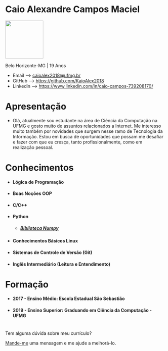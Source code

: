 # Caio Alexandre Campos Maciel

<img src="https://i.ibb.co/cTVrrLY/IMG-20180905-185013.jpg"
height="120" width="120">

 Belo Horizonte-MG | 19 Anos



- Email --> caioalex2018@ufmg.br
- GitHub --> https://github.com/KaioAlex2018
- Linkedin --> https://www.linkedin.com/in/caio-campos-739208170/

# Apresentação
* Olá, atualmente sou estudante na área de Ciência da Computação na UFMG e gosto muito de assuntos relacionados a Internet. Me interesso muito também por novidades que surgem nesse ramo de Tecnologia da Informação. Estou em busca de oportunidades que possam me desafiar e fazer com que eu cresça, tanto profissionalmente, como em realização pessoal.

#
# Conhecimentos

- #### Lógica de Programação

- #### Boas Noções OOP

- #### C/C++

- #### Python
  - ##### [Biblioteca Numpy](https://github.com/KaioAlex2018/MyClasses/tree/master/2019_1%20-%20%C3%81LGEBRA%20LINEAR%20COMPUTACIONAL%20-%20TZ1)

- #### Conhecimentos Básicos Linux

- #### Sistemas de Controle de Versão (Git)

- #### Inglês Intermediário (Leitura e Entendimento)
#

# Formação

- #### 2017 - Ensino Médio: Escola Estadual São Sebastião
- #### 2019 - Ensino Superior: Graduando em Ciência da Computação - UFMG
#

Tem alguma dúvida sobre meu currículo?

[Mande-me](https://github.com/KaioAlex2018/curriculo/issues) uma mensagem e me ajude a melhorá-lo.

